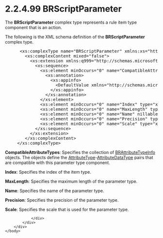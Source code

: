 <html dir="LTR" xmlns:mshelp="http://msdn.microsoft.com/mshelp" xmlns:ddue="http://ddue.schemas.microsoft.com/authoring/2003/5" xmlns:xlink="http://www.w3.org/1999/xlink" xmlns:tool="http://www.microsoft.com/tooltip">
    <head>
        <meta http-equiv="Content-Type" content="text/html; CHARSET=utf-8"></meta>
        <meta name="save" content="history"></meta>
        <title>2.2.4.99 BRScriptParameter</title>
        <xml>
            <mshelp:toctitle title="2.2.4.99 BRScriptParameter"></mshelp:toctitle>
            <mshelp:rltitle title="[MS-SSMDSWS-15]: BRScriptParameter"></mshelp:rltitle>
            <mshelp:keyword index="A" term="5a9dfaf5-d583-4ae4-8305-9e41609ca276"></mshelp:keyword>
            <mshelp:attr name="DCSext.ContentType" value="open specification"></mshelp:attr>
            <mshelp:attr name="AssetID" value="5a9dfaf5-d583-4ae4-8305-9e41609ca276"></mshelp:attr>
            <mshelp:attr name="TopicType" value="kbRef"></mshelp:attr>
            <mshelp:attr name="DCSext.Title" value="[MS-SSMDSWS-15]: BRScriptParameter" />
        </xml>
    </head>
    <body>
        <div id="header">
            <h1 class="heading">2.2.4.99 BRScriptParameter</h1>
        </div>
        <div id="mainSection">
            <div id="mainBody">
                <div id="allHistory" class="saveHistory"></div>
                <div id="sectionSection0" class="section" name="collapseableSection">
                    

<p>The <b>BRScriptParameter</b> complex type represents a rule
item type component that is an action.</p>

<p>The following is the XML schema definition of the <b>BRScriptParameter</b>
complex type.</p>

<dl>
<dd>
<div><pre> &lt;xs:complexType name=&quot;BRScriptParameter&quot; xmlns:xs=&quot;http://www.w3.org/2001/XMLSchema&quot;&gt;
   &lt;xs:complexContent mixed=&quot;false&quot;&gt;
     &lt;xs:extension xmlns:q999=&quot;http://schemas.microsoft.com/sqlserver/masterdataservices/2009/09&quot; base=&quot;q999:DataContractBase&quot;&gt;
       &lt;xs:sequence&gt;
         &lt;xs:element minOccurs=&quot;0&quot; name=&quot;CompatibleAttributeTypes&quot; nillable=&quot;true&quot; type=&quot;q999:ArrayOfBRAttributeTypeInfo&quot;&gt;
           &lt;xs:annotation&gt;
             &lt;xs:appinfo&gt;
               &lt;DefaultValue xmlns=&quot;http://schemas.microsoft.com/2003/10/Serialization/&quot; EmitDefaultValue=&quot;false&quot; /&gt;
             &lt;/xs:appinfo&gt;
           &lt;/xs:annotation&gt;
         &lt;/xs:element&gt;
         &lt;xs:element minOccurs=&quot;0&quot; name=&quot;Index&quot; type=&quot;xs:int&quot; /&gt;
         &lt;xs:element minOccurs=&quot;0&quot; name=&quot;MaxLength&quot; type=&quot;xs:int&quot; /&gt;
         &lt;xs:element minOccurs=&quot;0&quot; name=&quot;Name&quot; nillable=&quot;true&quot; type=&quot;xs:string&quot; /&gt;
         &lt;xs:element minOccurs=&quot;0&quot; name=&quot;Precision&quot; type=&quot;xs:int&quot; /&gt;
         &lt;xs:element minOccurs=&quot;0&quot; name=&quot;Scale&quot; type=&quot;xs:int&quot; /&gt;
       &lt;/xs:sequence&gt;
     &lt;/xs:extension&gt;
   &lt;/xs:complexContent&gt;
&lt;/xs:complexType&gt;
</pre></div>
</dd></dl>

<p><b>CompatibleAttributeTypes</b>: Specifies the
collection of <a href="cf6be93f-a301-470c-8dc8-29cbd79e70d5.html">BRAttributeTypeInfo</a>
objects. The objects define the <a href="8c591249-084b-413a-ab5a-ba776bee55f7.html">AttributeType</a>-<a href="ab9a784f-74ab-469e-8c33-3f044d973315.html">AttributeDataType</a> pairs
that are compatible with this parameter type component.</p>

<p><b>Index</b>: Specifies the index of the item type.</p>

<p><b>MaxLength</b>: Specifies the maximum length of the
parameter type.</p>

<p><b>Name</b>: Specifies the name of the parameter
type.</p>

<p><b>Precision</b>: Specifies the precision of the
parameter type.</p>

<p><b>Scale</b>: Specifies the scale that is used for the
parameter type.</p>


                </div>
            </div>
        </div>
    </body>
</html>
